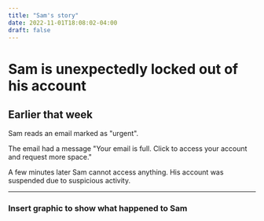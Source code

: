 ```yaml
---
title: "Sam's story"
date: 2022-11-01T18:08:02-04:00
draft: false
---
```



# Sam is unexpectedly locked out of his account #

## Earlier that week ##

Sam reads an email marked as "urgent".

The email had a message "Your email is full. Click to access your account and request more space."

A few minutes later Sam cannot access anything. His account was suspended due to suspicious activity.

---

### Insert graphic to show what happened to Sam ###

